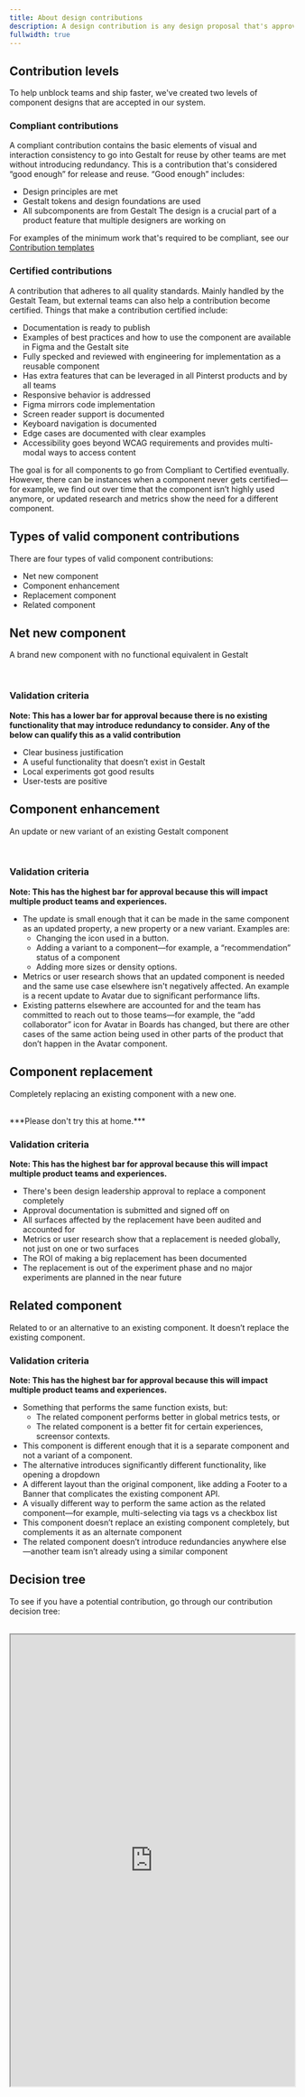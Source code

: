 ```yaml
---
title: About design contributions
description: A design contribution is any design proposal that's approved for compliant release through the Gestalt Design System for other teams to reuse. Currently, we are prioritizing the contributions of components for use in our shared component Figma libraries for iOS, Android and web.
fullwidth: true
---
```

## Contribution levels

To help unblock teams and ship faster, we've created two levels of component designs that are accepted in our system.
### Compliant contributions
A compliant contribution contains the basic elements of visual and interaction consistency to go into Gestalt for reuse by other teams are met without introducing redundancy. This is a contribution that's considered “good enough” for release and reuse. “Good enough” includes:
- Design principles are met
- Gestalt tokens and design foundations are used
- All subcomponents are from Gestalt
The design is a crucial part of a product feature that multiple designers are working on

For examples of the minimum work that's required to be compliant, see our [Contribution templates](https://www.figma.com/file/d8wqI2ogUtq9tl3OGfl4bK/Staging---Component-contributions?type=design&node-id=12-4910&mode=design&t=66MCS6vhDwkHSySC-11)

### Certified contributions
A contribution that adheres to all quality standards. Mainly handled by the Gestalt Team, but external teams can also help a contribution become certified. Things that make a contribution certified include:
- Documentation is ready to publish
- Examples of best practices and how to use the component are available in Figma and the Gestalt site
- Fully specked and reviewed with engineering for implementation as a reusable component
- Has extra features that can be leveraged in all Pinterst products and by all teams
- Responsive behavior is addressed
- Figma mirrors code implementation
- Screen reader support is documented
- Keyboard navigation is documented
- Edge cases are documented with clear examples
- Accessibility goes beyond WCAG requirements and provides multi-modal ways to access content

The goal is for all components to go from Compliant to Certified eventually. However, there can be instances when a component never gets certified—for example, we find out over time that the component isn’t highly used anymore, or updated research and metrics show the need for a different component.

## Types of valid component contributions
There are four types of valid component contributions:
- Net new component
- Component enhancement
- Replacement component
- Related component

## Net new component
A brand new component with no functional equivalent in Gestalt

<br/>
<ImgContainer noPadding color="background-default" src="https://www.pinterest-assets.com/AssetLink/83t0kws845u8ut15mf7e2l8y0x2y246m/contributions-design-net-new-png.png" alt="pending"/>

### Validation criteria
**Note: This has a lower bar for approval because there is no existing functionality that may introduce redundancy to consider. Any of the below can qualify this as a valid contribution**

- Clear business justification
- A useful functionality that doesn’t exist in Gestalt
- Local experiments got good results
- User-tests are positive

## Component enhancement
An update or new variant of an existing Gestalt component

<br/>
<ImgContainer noPadding color="background-default" src="https://www.pinterest-assets.com/AssetLink/3vt2j4214020pv57kkv0k5isr62e6hm4/contributions-design-enhancement-png.png" alt="pending"/>

### Validation criteria
**Note: This has the highest bar for approval because this will impact multiple product teams and experiences.**

- The update is small enough that it can be made in the same component as an updated property, a new property or a new variant. Examples are:
  - Changing the icon used in a button.
  - Adding a variant to a component—for example,  a “recommendation” status of a component
  - Adding more sizes or density options.
- Metrics or user research shows that an updated component is needed and the same use case elsewhere isn't negatively affected. An example is a recent update to Avatar due to significant performance lifts.
- Existing patterns elsewhere are accounted for and the team has committed to reach out to those teams—for example, the “add collaborator” icon for Avatar in Boards has changed, but there are other cases of the same action being used in other parts of the product that don’t happen in the Avatar component.

## Component replacement
Completely replacing an existing component with a new one.

<br/>
<ImgContainer noPadding color="background-default" src="https://www.pinterest-assets.com/AssetLink/sihtl8868te51548ly0tp31wy6bx7774/contributions-design-replacement-png.png" alt="pending"/>
***Please don't try this at home.***

### Validation criteria
**Note: This has the highest bar for approval because this will impact multiple product teams and experiences.**

- There's been design leadership approval to replace a component completely
- Approval documentation is submitted and signed off on
- All surfaces affected by the replacement have been audited and accounted for
- Metrics or user research show that a replacement is needed globally, not just on one or two surfaces
- The ROI of making a big replacement has been documented
- The replacement is out of the experiment phase and no major experiments are planned in the near future

## Related component
Related to or an alternative to an existing  component. It doesn’t replace the existing component.
<br/>
<ImgContainer noPadding color="background-default" src="https://www.pinterest-assets.com/AssetLink/mx16r0b62801xk5h0yjparuy1d2m65l6/contributions-design-related-png.png" alt="pending"/>

### Validation criteria
**Note: This has the highest bar for approval because this will impact multiple product teams and experiences.**

- Something that performs the same function exists, but:
  - The related component performs better in global metrics tests, or
  - The related component is a better fit for certain experiences, screensor contexts.
- This component is different enough that it is a separate component and not a variant of a component.
- The alternative introduces significantly different functionality, like opening a dropdown
- A different layout than the original component, like adding a Footer to a Banner that complicates the existing component API.
- A visually different way to perform the same action as the related component—for example, multi-selecting via tags vs a checkbox list
- This component doesn’t replace an existing component completely, but complements it as an alternate component
- The related component doesn’t introduce redundancies anywhere else—another team isn’t already using a similar component

## Decision tree
To see if you have a potential contribution, go through our contribution decision tree:

<br/>
<iframe style={{border:0}} width="100%" height="800" src="https://www.figma.com/embed?embed_host=share&url=https%3A%2F%2Fwww.figma.com%2Ffile%2F6zf0xNW6i8XHuUBVxtnGSB%2FContributions-flow-diagrams%3Ftype%3Dwhiteboard%26node-id%3D2%253A645%26t%3D2glNSrcZEWIEZZts-1" allowFullScreen></iframe>
